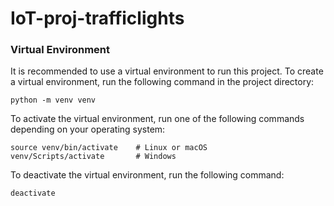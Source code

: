 # IoT-proj-trafficlights

### Virtual Environment
It is recommended to use a virtual environment to run this project. To create a virtual environment, run the following command in the project directory:
```
python -m venv venv
```
To activate the virtual environment, run one of the following commands depending on your operating system:
```
source venv/bin/activate    # Linux or macOS
venv/Scripts/activate       # Windows
```
To deactivate the virtual environment, run the following command:
```
deactivate
```

